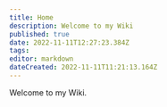 ```yaml
---
title: Home
description: Welcome to my Wiki
published: true
date: 2022-11-11T12:27:23.384Z
tags: 
editor: markdown
dateCreated: 2022-11-11T11:21:13.164Z
---
```


Welcome to my Wiki.